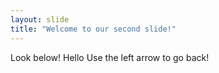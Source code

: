 ```yaml
---
layout: slide
title: "Welcome to our second slide!"
---
```

Look below!
Hello
Use the left arrow to go back!
